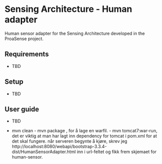 # Sensing Architecture - Human adapter
Human sensor adapter for the Sensing Architecture developed in the ProaSense project.

## Requirements
* TBD

## Setup
* TBD

## User guide
* TBD

 -  mvn clean 
         -  mvn package , for å lage en warfil.
         -  mvn tomcat7:war-run, det er viktig at man har lagt inn dependency for tomcat i pom.xml for at det skal fungere.
         når serveren begynte å kjøre, skrev jeg http://localhost:8080/webapi/bootstrap-3.3.4-dist/HumanSensorAdapter.html inn i url-feltet og fikk frem skjemaet for human-sensor.

